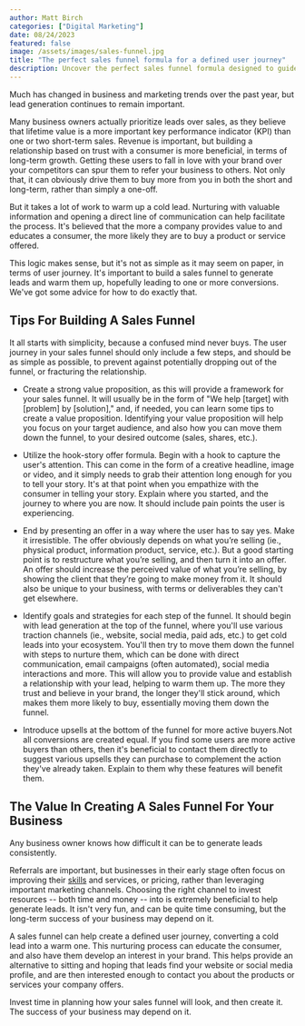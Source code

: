 ```yaml
---
author: Matt Birch
categories: ["Digital Marketing"]
date: 08/24/2023
featured: false
image: /assets/images/sales-funnel.jpg
title: "The perfect sales funnel formula for a defined user journey"
description: Uncover the perfect sales funnel formula designed to guide your audience through a well-defined user journey, maximizing engagement, nurturing leads, and boosting conversions at every stage of the funnel.
---
```


Much has changed in business and marketing trends over the past year, but lead generation continues to remain important.

Many business owners actually prioritize leads over sales, as they believe that lifetime value is a more important key performance indicator (KPI) than one or two short-term sales. Revenue is important, but building a relationship based on trust with a consumer is more beneficial, in terms of long-term growth. Getting these users to fall in love with your brand over your competitors can spur them to refer your business to others. Not only that, it can obviously drive them to buy more from you in both the short and long-term, rather than simply a one-off.

But it takes a lot of work to warm up a cold lead. Nurturing with valuable information and opening a direct line of communication can help facilitate the process. It's believed that the more a company provides value to and educates a consumer, the more likely they are to buy a product or service offered.

This logic makes sense, but it's not as simple as it may seem on paper, in terms of user journey. It's important to build a sales funnel to generate leads and warm them up, hopefully leading to one or more conversions. We've got some advice for how to do exactly that.

## Tips For Building A Sales Funnel

It all starts with simplicity, because a confused mind never buys. The user journey in your sales funnel should only include a few steps, and should be as simple as possible, to prevent against potentially dropping out of the funnel, or fracturing the relationship.

- Create a strong value proposition, as this will provide a framework for your sales funnel. It will usually be in the form of "We help [target] with [problem] by [solution]," and, if needed, you can learn some tips to create a value proposition. Identifying your value proposition will help you focus on your target audience, and also how you can move them down the funnel, to your desired outcome (sales, shares, etc.).

- Utilize the hook-story offer formula. Begin with a hook to capture the user's attention. This can come in the form of a creative headline, image or video, and it simply needs to grab their attention long enough for you to tell your story. It's at that point when you empathize with the consumer in telling your story. Explain where you started, and the journey to where you are now. It should include pain points the user is experiencing.

- End by presenting an offer in a way where the user has to say yes. Make it irresistible. The offer obviously depends on what you’re selling (ie., physical product, information product, service, etc.). But a good starting point is to restructure what you’re selling, and then turn it into an offer. An offer should increase the perceived value of what you’re selling, by showing the client that they’re going to make money from it. It should also be unique to your business, with terms or deliverables they can't get elsewhere.

- Identify goals and strategies for each step of the funnel. It should begin with lead generation at the top of the funnel, where you'll use various traction channels (ie., website, social media, paid ads, etc.) to get cold leads into your ecosystem. You'll then try to move them down the funnel with steps to nurture them, which can be done with direct communication, email campaigns (often automated), social media interactions and more. This will allow you to provide value and establish a relationship with your lead, helping to warm them up. The more they trust and believe in your brand, the longer they'll stick around, which makes them more likely to buy, essentially moving them down the funnel.

- Introduce upsells at the bottom of the funnel for more active buyers.Not all conversions are created equal. If you find some users are more active buyers than others, then it's beneficial to contact them directly to suggest various upsells they can purchase to complement the action they've already taken. Explain to them why these features will benefit them.

## The Value In Creating A Sales Funnel For Your Business

Any business owner knows how difficult it can be to generate leads consistently.

Referrals are important, but businesses in their early stage often focus on improving their [skills](/skills/technical-skills) and services, or pricing, rather than leveraging important marketing channels. Choosing the right channel to invest resources -- both time and money -- into is extremely beneficial to help generate leads. It isn't very fun, and can be quite time consuming, but the long-term success of your business may depend on it.

A sales funnel can help create a defined user journey, converting a cold lead into a warm one. This nurturing process can educate the consumer, and also have them develop an interest in your brand. This helps provide an alternative to sitting and hoping that leads find your website or social media profile, and are then interested enough to contact you about the products or services your company offers.

Invest time in planning how your sales funnel will look, and then create it. The success of your business may depend on it.
